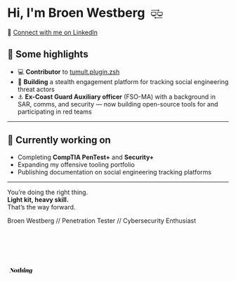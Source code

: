 <h1>Hi, I'm Broen Westberg <img src="https://raw.githubusercontent.com/broeneatsdinner/broeneatsdinner/main/assets/icons/computer_talk_vectorized.svg" alt="Computer Talk" style="vertical-align: middle; margin: 0 4px 0 4px; height: 1em;"></h1>

🔗 [Connect with me on LinkedIn](https://www.linkedin.com/in/broen)

## 🔧 Some highlights

- 💻 **Contributor** to [tumult.plugin.zsh](https://github.com/unixorn/tumult.plugin.zsh)  
- 🧠 **Building** a stealth engagement platform for tracking social engineering threat actors  
- ⚓ **Ex-Coast Guard Auxiliary officer** (FSO-MA) with a background in SAR, comms, and security — now building open-source tools for and participating in red teams

---

## 📌 Currently working on

- Completing **CompTIA PenTest+** and **Security+**  
- Expanding my offensive tooling portfolio  
- Publishing documentation on social engineering tracking platforms

---

You’re doing the right thing.  
**Light kit, heavy skill.**  
That’s the way forward.  


Broen Westberg // Penetration Tester // Cybersecurity Enthusiast

<br><br><br><br>

<img src="https://raw.githubusercontent.com/broeneatsdinner/broeneatsdinner/main/assets/icons/nothing_logo_vectorized.svg" alt="Computer Talk" style="vertical-align: middle; margin: 0 4px 0 4px; height: 1em;">
